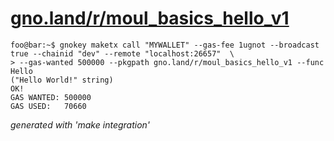# [gno.land/r/moul_basics_hello_v1](https://test2.gno.land/r/moul_basics_hello_v1)

```console
foo@bar:~$ gnokey maketx call "MYWALLET" --gas-fee 1ugnot --broadcast true --chainid "dev" --remote "localhost:26657"  \
> --gas-wanted 500000 --pkgpath gno.land/r/moul_basics_hello_v1 --func Hello
("Hello World!" string)
OK!
GAS WANTED: 500000
GAS USED:   70660
```


_generated with 'make integration'_

